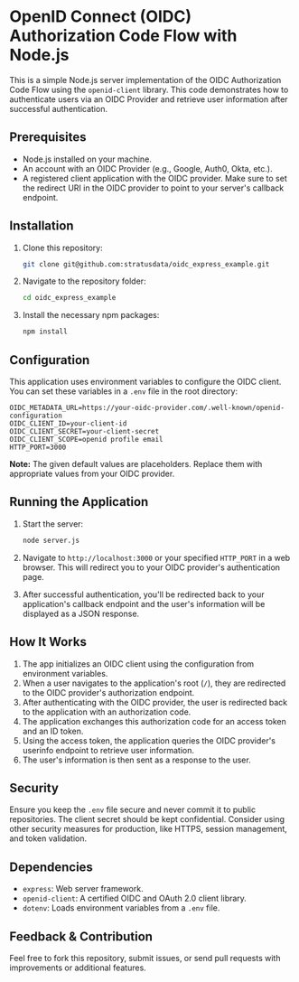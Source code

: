 # OpenID Connect (OIDC) Authorization Code Flow with Node.js

This is a simple Node.js server implementation of the OIDC Authorization Code Flow using the `openid-client` library. This code demonstrates how to authenticate users via an OIDC Provider and retrieve user information after successful authentication.

## Prerequisites

- Node.js installed on your machine.
- An account with an OIDC Provider (e.g., Google, Auth0, Okta, etc.).
- A registered client application with the OIDC provider. Make sure to set the redirect URI in the OIDC provider to point to your server's callback endpoint.

## Installation

1. Clone this repository:

   ```bash
   git clone git@github.com:stratusdata/oidc_express_example.git
   ```

2. Navigate to the repository folder:

   ```bash
   cd oidc_express_example
   ```

3. Install the necessary npm packages:

   ```bash
   npm install
   ```

## Configuration

This application uses environment variables to configure the OIDC client. You can set these variables in a `.env` file in the root directory:

```env
OIDC_METADATA_URL=https://your-oidc-provider.com/.well-known/openid-configuration
OIDC_CLIENT_ID=your-client-id 
OIDC_CLIENT_SECRET=your-client-secret
OIDC_CLIENT_SCOPE=openid profile email
HTTP_PORT=3000
```

**Note:** The given default values are placeholders. Replace them with appropriate values from your OIDC provider.

## Running the Application

1. Start the server:

   ```bash
   node server.js
   ```

2. Navigate to `http://localhost:3000` or your specified `HTTP_PORT` in a web browser. This will redirect you to your OIDC provider's authentication page.

3. After successful authentication, you'll be redirected back to your application's callback endpoint and the user's information will be displayed as a JSON response.

## How It Works

1. The app initializes an OIDC client using the configuration from environment variables.
2. When a user navigates to the application's root (`/`), they are redirected to the OIDC provider's authorization endpoint.
3. After authenticating with the OIDC provider, the user is redirected back to the application with an authorization code.
4. The application exchanges this authorization code for an access token and an ID token.
5. Using the access token, the application queries the OIDC provider's userinfo endpoint to retrieve user information.
6. The user's information is then sent as a response to the user.

## Security

Ensure you keep the `.env` file secure and never commit it to public repositories. The client secret should be kept confidential. Consider using other security measures for production, like HTTPS, session management, and token validation.

## Dependencies

- `express`: Web server framework.
- `openid-client`: A certified OIDC and OAuth 2.0 client library.
- `dotenv`: Loads environment variables from a `.env` file.

## Feedback & Contribution

Feel free to fork this repository, submit issues, or send pull requests with improvements or additional features.